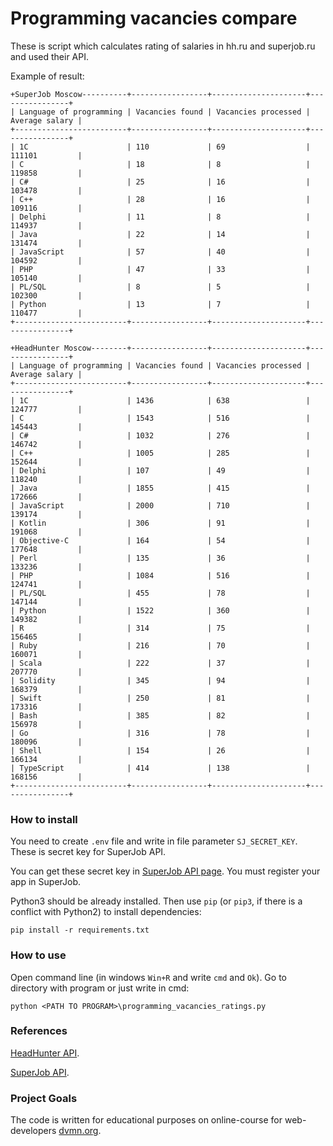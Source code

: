 # Programming vacancies compare

These is script which calculates rating of salaries in hh.ru and superjob.ru and used their API.

Example of result:

```
+SuperJob Moscow----------+-----------------+---------------------+----------------+
| Language of programming | Vacancies found | Vacancies processed | Average salary |
+-------------------------+-----------------+---------------------+----------------+
| 1C                      | 110             | 69                  | 111101         |
| C                       | 18              | 8                   | 119858         |
| C#                      | 25              | 16                  | 103478         |
| C++                     | 28              | 16                  | 109116         |
| Delphi                  | 11              | 8                   | 114937         |
| Java                    | 22              | 14                  | 131474         |
| JavaScript              | 57              | 40                  | 104592         |
| PHP                     | 47              | 33                  | 105140         |
| PL/SQL                  | 8               | 5                   | 102300         |
| Python                  | 13              | 7                   | 110477         |
+-------------------------+-----------------+---------------------+----------------+

+HeadHunter Moscow--------+-----------------+---------------------+----------------+
| Language of programming | Vacancies found | Vacancies processed | Average salary |
+-------------------------+-----------------+---------------------+----------------+
| 1C                      | 1436            | 638                 | 124777         |
| C                       | 1543            | 516                 | 145443         |
| C#                      | 1032            | 276                 | 146742         |
| C++                     | 1005            | 285                 | 152644         |
| Delphi                  | 107             | 49                  | 118240         |
| Java                    | 1855            | 415                 | 172666         |
| JavaScript              | 2000            | 710                 | 139174         |
| Kotlin                  | 306             | 91                  | 191068         |
| Objective-C             | 164             | 54                  | 177648         |
| Perl                    | 135             | 36                  | 133236         |
| PHP                     | 1084            | 516                 | 124741         |
| PL/SQL                  | 455             | 78                  | 147144         |
| Python                  | 1522            | 360                 | 149382         |
| R                       | 314             | 75                  | 156465         |
| Ruby                    | 216             | 70                  | 160071         |
| Scala                   | 222             | 37                  | 207770         |
| Solidity                | 345             | 94                  | 168379         |
| Swift                   | 250             | 81                  | 173316         |
| Bash                    | 385             | 82                  | 156978         |
| Go                      | 316             | 78                  | 180096         |
| Shell                   | 154             | 26                  | 166134         |
| TypeScript              | 414             | 138                 | 168156         |
+-------------------------+-----------------+---------------------+----------------+
```

### How to install

You need to create `.env` file and write in file parameter `SJ_SECRET_KEY`. These is secret key for SuperJob API.

You can get these secret key in [SuperJob API page](https://api.superjob.ru/). You must register your app in SuperJob.

Python3 should be already installed. 
Then use `pip` (or `pip3`, if there is a conflict with Python2) to install dependencies:
```
pip install -r requirements.txt
```

### How to use

Open command line (in windows `Win+R` and write `cmd` and `Ok`). Go to directory with program or just write in cmd:

`python <PATH TO PROGRAM>\programming_vacancies_ratings.py `

### References

[HeadHunter API](https://github.com/hhru/api/blob/master/docs_eng/README.md).

[SuperJob API](https://api.superjob.ru/).

### Project Goals

The code is written for educational purposes on online-course for web-developers [dvmn.org](https://dvmn.org/).
